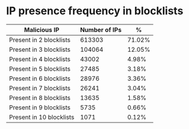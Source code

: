 # IP presence frequency in blocklists
| Malicious IP | Number of IPs | % |
|----|----|----|
| Present in 2 blocklists | 613303 | 71.02% |
| Present in 3 blocklists | 104064 | 12.05% |
| Present in 4 blocklists | 43002 | 4.98% |
| Present in 5 blocklists | 27485 | 3.18% |
| Present in 6 blocklists | 28976 | 3.36% |
| Present in 7 blocklists | 26241 | 3.04% |
| Present in 8 blocklists | 13635 | 1.58% |
| Present in 9 blocklists | 5735 | 0.66% |
| Present in 10 blocklists | 1071 | 0.12% |
